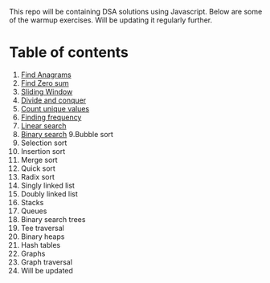 
This repo will be containing DSA solutions using Javascript. Below are some of the warmup exercises. Will be updating it regularly further.

# Table of contents
1. [Find Anagrams ](https://github.com/Ruchika30/Data-Structure-and-algorithms-using-javascript/blob/main/1.stringAnagrams.js)
2. [Find Zero sum](https://github.com/Ruchika30/Data-Structure-and-algorithms-using-javascript/blob/main/2.sumZero.js)
3. [Sliding Window](https://github.com/Ruchika30/Data-Structure-and-algorithms-using-javascript/blob/main/3.slidingWindow.js)
4. [Divide and conquer](https://github.com/Ruchika30/Data-Structure-and-algorithms-using-javascript/blob/main/4.divideAndConquer.js)
5. [Count unique values](https://github.com/Ruchika30/Data-Structure-and-algorithms-using-javascript/blob/main/5.countUniqueValues.js)
6. [Finding frequency](https://github.com/Ruchika30/Data-Structure-and-algorithms-using-javascript/blob/main/6.frequency.js)
7. [Linear search](https://github.com/Ruchika30/Data-Structure-and-algorithms-using-javascript/blob/main/7.linearSearch.js)
8. [Binary search](https://github.com/Ruchika30/Data-Structure-and-algorithms-using-javascript/blob/main/8.BinarySearch.js)
9.Bubble sort
10. Selection sort
11. Insertion sort
12. Merge sort
13. Quick sort
14. Radix sort
15. Singly linked list
16. Doubly linked list
17. Stacks
18. Queues
19. Binary search trees
20. Tee traversal
21. Binary heaps
22. Hash tables
23. Graphs
24. Graph traversal
25. Will be updated
